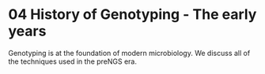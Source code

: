 # 04 History of Genotyping - The early years

Genotyping is at the foundation of modern microbiology. We discuss all of the techniques used in the preNGS era.

